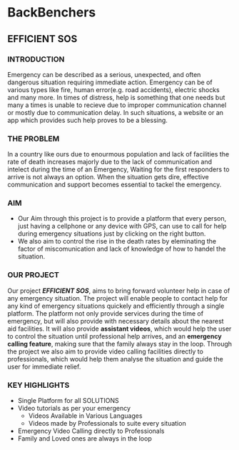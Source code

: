 # BackBenchers
## EFFICIENT SOS


### INTRODUCTION 

Emergency can be described as a serious, unexpected, and often dangerous situation requiring immediate action. Emergency can be of various types like fire, human error(e.g. road accidents), electric shocks and many more. In times of distress, help is something that one needs but many a times is unable to recieve due to improper communication channel or mostly due to communication delay. In such situations, a website or an app which provides such help proves to be a blessing.

### THE PROBLEM

In a country like ours due to enourmous population and lack of facilities the rate of death increases majorly due to the lack of communication and intelect during the time of an Emergency, Waiting for the first responders to arrive is not always an option. When the situation gets dire, effective communication and support becomes essential to tackel the emergency.

### AIM

* Our Aim through this project is to provide a platform that every person, just having a cellphone or any device with GPS, can use to call for help during emergency situations just by clicking on the right button. 
* We also aim to control the rise in the death rates by eleminating the factor of miscomunication and lack of knowledge of how to handel the situation.

### OUR PROJECT

Our project ***EFFICIENT SOS***, aims to bring forward volunteer help in case of any emergency situation. The project will enable people to contact help for any kind of emergency situations quickely and efficiently through a single platform. The platform not only provide services during the time of emergency, but will also provide with necessary details about the nearest aid facilities. It will also provide **assistant videos**, which would help the user to control the situation until professional help arrives, and an **emergency calling feature**, making sure that the family always stay in the loop. Through the project we also aim to provide video calling facilities directly to professionals, which would help them analyse the situation and guide the user for immediate relief.  

### KEY HIGHLIGHTS 

* Single Platform for all SOLUTIONS
* Video tutorials as per your emergency
    * Videos Available in Various Languages
    * Videos made by Professionals to suite every situation
* Emergency Video Calling directly to Professionals
* Family and Loved ones are always in the loop

